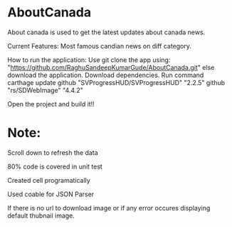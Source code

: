 # AboutCanada
About canada is used to get the latest updates about canada news.

Current Features: Most famous candian news on diff category.

How to run the application:
Use git clone the app using: "https://github.com/RaghuSandeepKumarGude/AboutCanada.git" else download the application.
Download dependencies. Run command carthage update
github "SVProgressHUD/SVProgressHUD" "2.2.5" github "rs/SDWebImage" "4.4.2"

Open the project and build it!!

# Note:
Scroll down to refresh the data

80% code is covered in unit test

Created cell programatically

Used coable for JSON Parser

If there is no url to download image or if any error occures displaying default thubnail image.
